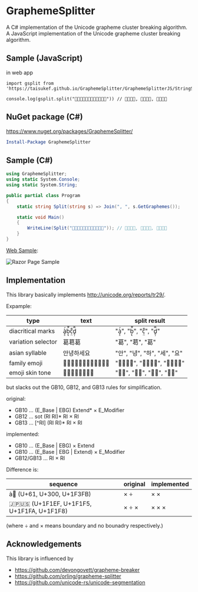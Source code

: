 # GraphemeSplitter

A C# implementation of the Unicode grapheme cluster breaking algorithm.  
A JavaScript implementation of the Unicode grapheme cluster breaking algorithm.  

## Sample (JavaScript)

in web app
```
import gsplit from 'https://taisukef.github.io/GraphemeSplitter/GraphemeSplitterJS/StringSplitter.mjs'

console.log(gsplit.split("👨‍👨‍👧‍👦👩‍👩‍👧‍👦👨‍👨‍👧‍👦")) // 👨‍👨‍👧‍👦, 👩‍👩‍👧‍👦, 👨‍👨‍👧‍👦
```

## NuGet package (C#)

https://www.nuget.org/packages/GraphemeSplitter/

```powershell
Install-Package GraphemeSplitter
```

## Sample (C#)

```cs
using GraphemeSplitter;
using static System.Console;
using static System.String;

public partial class Program
{
    static string Split(string s) => Join(", ", s.GetGraphemes());

    static void Main()
    {
        WriteLine(Split("👨‍👨‍👧‍👦👩‍👩‍👧‍👦👨‍👨‍👧‍👦")); // 👨‍👨‍👧‍👦, 👩‍👩‍👧‍👦, 👨‍👨‍👧‍👦
    }
}
```

[Web Sample](tree/master/RazorPageSample):


![Razor Page Sample](doc/RazorPageSample.png)

## Implementation

This library basically implements http://unicode.org/reports/tr29/.

Expample:

type | text | split result
--- | --- | ---
diacritical marks | à̡̠́ḅ̢̂̃c̣̤̃̄d̥̦̅̆ | "à̡̠́", "ḅ̢̂̃", "c̣̤̃̄", "d̥̦̅̆"
variation selector | 葛葛󠄀葛󠄁 | "葛", "葛󠄀", "葛󠄁"
asian syllable | 안녕하세요 | "안", "녕", "하", "세", "요"
family emoji | 👨‍👨‍👧‍👦👩‍👩‍👧‍👦👨‍👨‍👧‍👦 | "👨‍👨‍👧‍👦", "👩‍👩‍👧‍👦", "👨‍👨‍👧‍👦"
emoji skin tone | 👩🏻👱🏼👧🏽👦🏾 | "👩🏻", "👱🏼", "👧🏽", "👦🏾"

but slacks out the GB10, GB12, and GB13 rules for simplification.

original:

- GB10 … (E_Base | EBG) Extend* × E_Modifier
- GB12 … sot (RI RI)* RI × RI
- GB13 … [^RI] (RI RI)* RI × RI

implemented:

- GB10 … (E_Base | EBG) × Extend
- GB10 … (E_Base | EBG | Extend) × E_Modifier
- GB12/GB13 … RI × RI

Difference is:

sequence       | original | implemented
--- | --- | ---
à🏻‍ (U+61, U+300, U+1F3FB)  | × ÷    | × ×
🇯🇵🇺🇸 (U+1F1EF, U+1F1F5, U+1F1FA, U+1F1F8) | × ÷ × | × × ×

(where ÷ and × means boundary and no bounadry respectively.)

## Acknowledgements

This library is influenced by
- https://github.com/devongovett/grapheme-breaker
- https://github.com/orling/grapheme-splitter
- https://github.com/unicode-rs/unicode-segmentation
